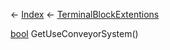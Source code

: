 ← [Index](Api-Index) ← [TerminalBlockExtentions](Sandbox.ModAPI.Ingame.TerminalBlockExtentions)

[bool](System.Boolean) GetUseConveyorSystem()